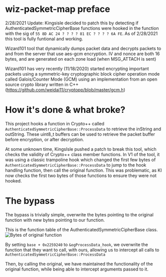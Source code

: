 
# wiz-packet-map preface
2/28/2021 Update: Kingsisle decided to patch this by detecting if AuthenticatedSymmetricCipherBase functions were hooked in the function with the sig of `55 8D AC 24 ? ? ? ? 81 EC ? ? ? ? 6A FE`. As of 2/28/2021 this tool is fully funtional and working.

Wizard101 tool that dynamically dumps packet data and decrypts packets to and from the server that use aes-gcm encryption. IV and nonce are both 16 bytes, and are generated on each zone load (when MSG_ATTACH is sent)

Wizard101 has very recently (11/18/2020) started encrypting important packets using a symmetric-key cryptographic block cipher operation mode called Galois/Counter Mode (GCM) using an implementation from an open source crypto library written in C++ (https://github.com/weidai11/cryptopp/blob/master/gcm.h) 

# How it's done & what broke?
This project hooks a function in Crypto++ called `AuthenticatedSymmetricCipherBase::ProcessData` to retrieve the inString and outString. These uint8_t buffers can be used to retrieve the packet buffer before encryption, or after decryption.

At some unknown time, KingsIsle pushed a patch to break this tool, which checks the validity of Crypto++ class member functions. In V1 of the tool, it was using a classic trampoline hook which changed the first few bytes of `AuthenticatedSymmetricCipherBase::ProcessData` to jump to the hook handling function, then call the original function. This was problematic, as KI now checks the first two bytes of those functions to ensure they were not hooked.

# The bypass
The bypass is trivially simple, overwrite the bytes pointing to the original function with new bytes pointing to our function.

This is the function table of the AuthenticatedSymmetricCipherBase class.
![Bytes of original function](https://i.imgur.com/CEhqNRk.png)

By setting `base + 0x2259240` to `&ogProcessData_hook`, we overwrite the function that they want to call, with ours, allowing us to intercept all calls to `AuthenticatedSymmetricCipherBase::ProcessData`

Then, by calling the original, we have maintained the functionality of the original function, while being able to intercept arguments passed to it.
